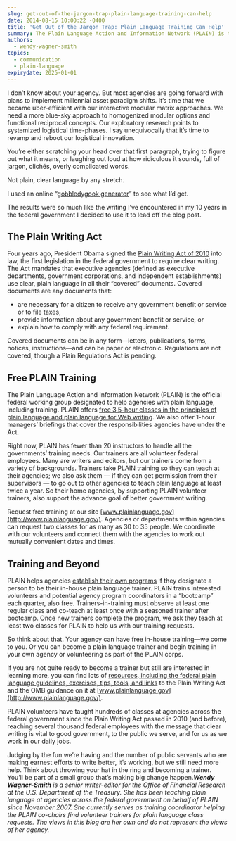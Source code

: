 ```yaml
---
slug: get-out-of-the-jargon-trap-plain-language-training-can-help
date: 2014-08-15 10:00:22 -0400
title: 'Get Out of the Jargon Trap: Plain Language Training Can Help'
summary: The Plain Language Action and Information Network (PLAIN) is the official federal working group designated to help agencies with plain language, including training. PLAIN offers free 3.5-hour classes in the principles of plain language and plain language for Web writing.
authors:
  - wendy-wagner-smith
topics:
  - communication
  - plain-language
expirydate: 2025-01-01
---
```


I don’t know about your agency. But most agencies are going forward with plans to implement millennial asset paradigm shifts. It&#8217;s time that we became uber-efficient with our interactive modular matrix approaches. We need a more blue-sky approach to homogenized modular options and functional reciprocal concepts. Our exploratory research points to systemized logistical time-phases. I say unequivocally that it&#8217;s time to revamp and reboot our logistical innovation.

You’re either scratching your head over that first paragraph, trying to figure out what it means, or laughing out loud at how ridiculous it sounds, full of jargon, clichés, overly complicated words.

Not plain, clear language by any stretch.

I used an online “[gobbledygook generator](http://www.plainenglish.co.uk/gobbledygook-generator.html)” to see what I’d get.

The results were so much like the writing I’ve encountered in my 10 years in the federal government I decided to use it to lead off the blog post.

## The Plain Writing Act

Four years ago, President Obama signed the [Plain Writing Act of 2010](http://www.gpo.gov/fdsys/pkg/PLAW-111publ274/pdf/PLAW-111publ274.pdf) into law, the first legislation in the federal government to require clear writing. The Act mandates that executive agencies (defined as executive departments, government corporations, and independent establishments) use clear, plain language in all their “covered” documents. Covered documents are any documents that:

  * are necessary for a citizen to receive any government benefit or service or to file taxes,
  * provide information about any government benefit or service, or
  * explain how to comply with any federal requirement.

Covered documents can be in any form—letters, publications, forms, notices, instructions—and can be paper or electronic. Regulations are not covered, though a Plain Regulations Act is pending.

## Free PLAIN Training

The Plain Language Action and Information Network (PLAIN) is the official federal working group designated to help agencies with plain language, including training. PLAIN offers [free 3.5-hour classes in the principles of plain language and plain language for Web writing](http://www.plainlanguage.gov/resources/take_training/freetraining.cfm). We also offer 1-hour managers’ briefings that cover the responsibilities agencies have under the Act.

Right now, PLAIN has fewer than 20 instructors to handle all the governments’ training needs. Our trainers are all volunteer federal employees. Many are writers and editors, but our trainers come from a variety of backgrounds. Trainers take PLAIN training so they can teach at their agencies; we also ask them — if they can get permission from their supervisors — to go out to other agencies to teach plain language at least twice a year. So their home agencies, by supporting PLAIN volunteer trainers, also support the advance goal of better government writing.

Request free training at our site [www.plainlanguage.gov](http://www.plainlanguage.gov/). Agencies or departments within agencies can request two classes for as many as 30 to 35 people. We coordinate with our volunteers and connect them with the agencies to work out mutually convenient dates and times.

## Training and Beyond

PLAIN helps agencies [establish their own programs](http://www.plainlanguage.gov/howto/tipsforstarting/index.cfm) if they designate a person to be their in-house plain language trainer. PLAIN trains interested volunteers and potential agency program coordinators in a “bootcamp” each quarter, also free. Trainers-in-training must observe at least one regular class and co-teach at least once with a seasoned trainer after bootcamp. Once new trainers complete the program, we ask they teach at least two classes for PLAIN to help us with our training requests.

So think about that. Your agency can have free in-house training—we come to you. Or you can become a plain language trainer and begin training in your own agency or volunteering as part of the PLAIN corps.

If you are not quite ready to become a trainer but still are interested in learning more, you can find lots of [resources, including the federal plain language guidelines, exercises, tips, tools, and links](http://www.plainlanguage.gov/resources/index.cfm) to the Plain Writing Act and the OMB guidance on it at [www.plainlanguage.gov](http://www.plainlanguage.gov/).

PLAIN volunteers have taught hundreds of classes at agencies across the federal government since the Plain Writing Act passed in 2010 (and before), reaching several thousand federal employees with the message that clear writing is vital to good government, to the public we serve, and for us as we work in our daily jobs.

Judging by the fun we’re having and the number of public servants who are making earnest efforts to write better, it’s working, but we still need more help. Think about throwing your hat in the ring and becoming a trainer. You’ll be part of a small group that’s making big change happen._**Wendy Wagner-Smith** is a senior writer-editor for the Office of Financial Research at the U.S. Department of the Treasury. She has been teaching plain language at agencies across the federal government on behalf of PLAIN since November 2007. She currently serves as training coordinator helping the PLAIN co-chairs find volunteer trainers for plain language class requests. The views in this blog are her own and do not represent the views of her agency._